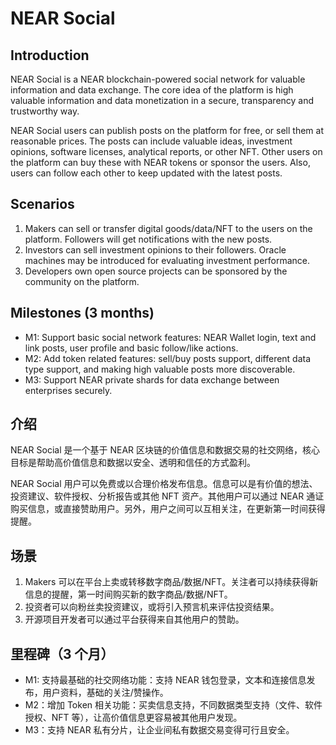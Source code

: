 # NEAR Social

## Introduction

NEAR Social is a NEAR blockchain-powered social network for valuable information and data exchange. The core idea of the platform is high valuable information and data monetization in a secure, transparency and trustworthy way.

NEAR Social users can publish posts on the platform for free, or sell them at reasonable prices. The posts can include valuable ideas, investment opinions, software licenses, analytical reports, or other NFT. Other users on the platform can buy these with NEAR tokens or sponsor the users. Also, users can follow each other to keep updated with the latest posts.

## Scenarios

1. Makers can sell or transfer digital goods/data/NFT to the users on the platform. Followers will get notifications with the new posts. 
2. Investors can sell investment opinions to their followers. Oracle machines may be introduced for evaluating investment performance.
3. Developers own open source projects can be sponsored by the community on the platform.

## Milestones (3 months)

- M1: Support basic social network features: NEAR Wallet login, text and link posts, user profile and basic follow/like actions.
- M2: Add token related features: sell/buy posts support, different data type support, and making high valuable posts more discoverable.
- M3: Support NEAR private shards for data exchange between enterprises securely. 

## 介绍

NEAR Social 是一个基于 NEAR 区块链的价值信息和数据交易的社交网络，核心目标是帮助高价值信息和数据以安全、透明和信任的方式盈利。

NEAR Social 用户可以免费或以合理价格发布信息。信息可以是有价值的想法、投资建议、软件授权、分析报告或其他 NFT 资产。其他用户可以通过 NEAR 通证购买信息，或直接赞助用户。另外，用户之间可以互相关注，在更新第一时间获得提醒。

## 场景

1. Makers 可以在平台上卖或转移数字商品/数据/NFT。关注者可以持续获得新信息的提醒，第一时间购买新的数字商品/数据/NFT。
2. 投资者可以向粉丝卖投资建议，或将引入预言机来评估投资结果。
3. 开源项目开发者可以通过平台获得来自其他用户的赞助。

## 里程碑（3 个月）

- M1: 支持最基础的社交网络功能：支持 NEAR 钱包登录，文本和连接信息发布，用户资料，基础的关注/赞操作。
- M2：增加 Token 相关功能：买卖信息支持，不同数据类型支持（文件、软件授权、NFT 等），让高价值信息更容易被其他用户发现。
- M3：支持 NEAR 私有分片，让企业间私有数据交易变得可行且安全。
